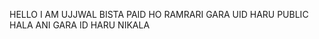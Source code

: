 HELLO I AM UJJWAL BISTA
PAID HO 
RAMRARI GARA
UID HARU PUBLIC HALA ANI GARA
ID HARU NIKALA

<!---
ujjwalbista123/ujjwalbista123 is a ✨ special ✨ repository because its `README.md` (this file) appears on your GitHub profile.
You can click the Preview link to take a look at your changes.
--->
